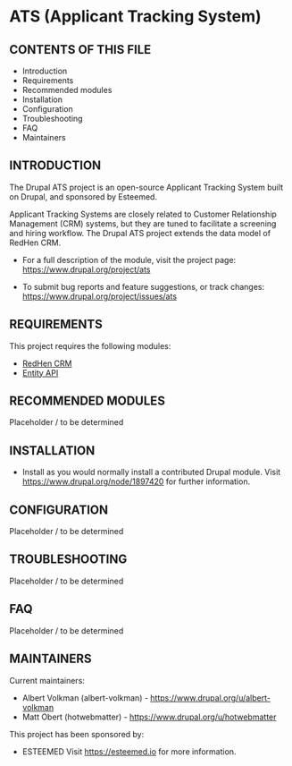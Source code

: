 # ATS (Applicant Tracking System)

CONTENTS OF THIS FILE
---------------------

 * Introduction
 * Requirements
 * Recommended modules
 * Installation
 * Configuration
 * Troubleshooting
 * FAQ
 * Maintainers

INTRODUCTION
------------

The Drupal ATS project is an open-source Applicant Tracking System built on Drupal, and sponsored by Esteemed.

Applicant Tracking Systems are closely related to Customer Relationship Management (CRM) systems, but they are tuned to facilitate a screening and hiring workflow. The Drupal ATS project extends the data model of RedHen CRM.

 * For a full description of the module, visit the project page:
   https://www.drupal.org/project/ats

 * To submit bug reports and feature suggestions, or track changes:
   https://www.drupal.org/project/issues/ats

REQUIREMENTS
------------

This project requires the following modules:

 * [RedHen CRM](https://www.drupal.org/project/redhen)
 * [Entity API](https://www.drupal.org/project/entity)

RECOMMENDED MODULES
-------------------

Placeholder / to be determined

INSTALLATION
------------

 * Install as you would normally install a contributed Drupal module. Visit
   https://www.drupal.org/node/1897420 for further information.

CONFIGURATION
-------------

Placeholder / to be determined

TROUBLESHOOTING
---------------

Placeholder / to be determined

FAQ
---

Placeholder / to be determined

MAINTAINERS
-----------

Current maintainers:
 * Albert Volkman (albert-volkman) - https://www.drupal.org/u/albert-volkman
 * Matt Obert (hotwebmatter) - https://www.drupal.org/u/hotwebmatter

This project has been sponsored by:
 * ESTEEMED
   Visit https://esteemed.io for more information.

